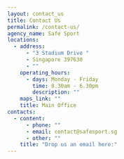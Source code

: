 ```yaml
---
layout: contact_us
title: Contact Us
permalink: /contact-us/
agency_name: Safe Sport
locations:
  - address:
      - "3 Stadium Drive "
      - Singapore 397630
      - ""
    operating_hours:
      - days: Monday - Friday
        time: 8.30am - 6.30pm
        description: ""
    maps_link: ""
    title: Main Office
contacts:
  - content:
      - phone: ""
      - email: contact@safesport.sg
      - other: ""
    title: "Drop us an email here:"
---
```

